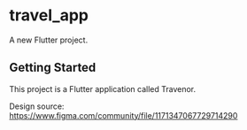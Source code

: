 # travel_app

A new Flutter project.

## Getting Started

This project is a Flutter application called Travenor.

Design source: https://www.figma.com/community/file/1171347067729714290
